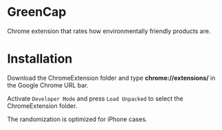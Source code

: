 # GreenCap
Chrome extension that rates how environmentally friendly products are.

# Installation
Download the ChromeExtension folder and type **chrome://extensions/** in the Google Chrome URL bar.

Activate `Developer Mode` and press `Load Unpacked` to select the ChromeExtension folder.

The randomization is optimized for iPhone cases.
